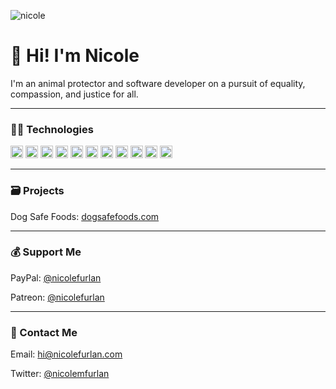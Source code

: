 ![nicole](https://nicolefurlan.com/img/share.jpg)

👋 Hi! I'm Nicole
==================
I'm an animal protector and software developer on a pursuit of equality, compassion, and justice for all.

---

### 👩‍💻 Technologies

<p align="left">
<img src="https://devicons.github.io/devicon/devicon.git/icons/linux/linux-original.svg" alt="linux" width="20" height="20"/>
<img src="https://devicons.github.io/devicon/devicon.git/icons/ubuntu/ubuntu-plain-wordmark.svg" alt="ubuntu" width="20" height="20"/>
<img src="https://devicons.github.io/devicon/devicon.git/icons/php/php-original.svg" alt="php" width="20" height="20"/>
<img src="https://devicons.github.io/devicon/devicon.git/icons/javascript/javascript-original.svg" alt="javascript" width="20" height="20"/>
<img src="https://devicons.github.io/devicon/devicon.git/icons/html5/html5-original-wordmark.svg" alt="html5" width="20" height="20"/>
<img src="https://devicons.github.io/devicon/devicon.git/icons/css3/css3-original-wordmark.svg" alt="css3" width="20" height="20"/>
<img src="https://devicons.github.io/devicon/devicon.git/icons/mysql/mysql-original-wordmark.svg" alt="mysql" width="20" height="20"/>
<img src="https://devicons.github.io/devicon/devicon.git/icons/photoshop/photoshop-line.svg" alt="photoshop" width="20" height="20"/>
<img src="https://devicons.github.io/devicon/devicon.git/icons/google/google-original.svg" alt="google" width="20" height="20"/>
<img src="https://devicons.github.io/devicon/devicon.git/icons/wordpress/wordpress-original.svg" alt="wordpress" width="20" height="20"/>
<img src="https://devicons.github.io/devicon/devicon.git/icons/slack/slack-original.svg" alt="slack" width="20" height="20"/>
</p>

<!--
![linux](https://devicons.github.io/devicon/devicon.git/icons/linux/linux-original.svg) ![ubuntu](https://devicons.github.io/devicon/devicon.git/icons/ubuntu/ubuntu-plain-wordmark.svg) ![php](https://devicons.github.io/devicon/devicon.git/icons/php/php-original.svg) ![javascript](https://devicons.github.io/devicon/devicon.git/icons/javascript/javascript-original.svg) ![html5](https://devicons.github.io/devicon/devicon.git/icons/html5/html5-original-wordmark.svg) ![css3](https://devicons.github.io/devicon/devicon.git/icons/css3/css3-original-wordmark.svg) ![mysql](https://devicons.github.io/devicon/devicon.git/icons/mysql/mysql-original-wordmark.svg) ![photoshop](https://devicons.github.io/devicon/devicon.git/icons/photoshop/photoshop-line.svg) ![google](https://devicons.github.io/devicon/devicon.git/icons/google/google-original.svg) ![wordpress](https://devicons.github.io/devicon/devicon.git/icons/wordpress/wordpress-original.svg) ![slack](https://devicons.github.io/devicon/devicon.git/icons/slack/slack-original.svg)
-->

---

### 🗃️ Projects

Dog Safe Foods: [dogsafefoods.com](https://dogsafefoods.com)

---

### 💰 Support Me

PayPal: [@nicolefurlan](https://paypal.com/nicolefurlan)

Patreon: [@nicolefurlan](https://patreon.com/nicolefurlan)

---

### 💬 Contact Me

Email: [hi@nicolefurlan.com](mailto:hi@nicolefurlan.com)

Twitter: [@nicolemfurlan](https://twitter.com/nicolemfurlan)
